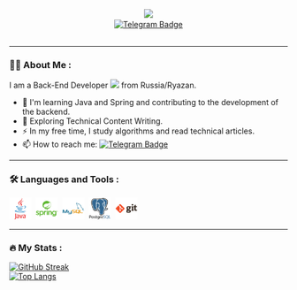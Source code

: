 <div id="header" align="center">
  <img src="https://media.giphy.com/media/qgQUggAC3Pfv687qPC/giphy.gif" width="300"/>
</div>

<div id="badges" align="center">
  <a href="t.me/vanyakopylovv">
    <img src="https://img.shields.io/badge/Telegram-2CA5E0?style=for-the-badge&logo=telegram&logoColor=white" alt="Telegram Badge"/>
  </a>
</div>
<div id="badges" align="center">
  <img src="https://komarev.com/ghpvc/?username=ivkopylovv&style=flat-square&color=blue" alt=""/>
 </div>
 
 ---
 
 ### :man_technologist: About Me :
 I am a Back-End Developer <img src="https://media.giphy.com/media/WUlplcMpOCEmTGBtBW/giphy.gif" width="30"> from Russia/Ryazan.
- :telescope: I'm learning Java and Spring and contributing to the development of the backend.
- :seedling: Exploring Technical Content Writing.
- :zap: In my free time, I study algorithms and read technical articles.
- :mailbox: How to reach me: [![Telegram Badge](https://img.shields.io/badge/Telegram-2CA5E0?style=for-the-badge&logo=telegram&logoColor=white)](t.me/vanyakopylovv)

---

### :hammer_and_wrench: Languages and Tools :
<div>
  <img src="https://github.com/devicons/devicon/blob/master/icons/java/java-original-wordmark.svg" title="Java" alt="Java" width="40" height="40"/>&nbsp;
  <img src="https://github.com/devicons/devicon/blob/master/icons/spring/spring-original-wordmark.svg" title="Spring" alt="Spring" width="40" height="40"/>&nbsp;
  <img src="https://github.com/devicons/devicon/blob/master/icons/mysql/mysql-original-wordmark.svg" title="MySQL"  alt="MySQL" width="40" height="40"/>&nbsp;
  <img src="https://github.com/devicons/devicon/blob/master/icons/postgresql/postgresql-original-wordmark.svg" title="PostgreSQL"  alt="PostgreSQL" width="40"/>&nbsp;
  <img src="https://github.com/devicons/devicon/blob/master/icons/git/git-original-wordmark.svg" title="Git" **alt="Git" width="40" height="40"/>
</div>

---

### :fire: My Stats :
[![GitHub Streak](http://github-readme-streak-stats.herokuapp.com?user=ivkopylovv&theme=light&background=light)](https://git.io/streak-stats) <br>
[![Top Langs](https://github-readme-stats.vercel.app/api/top-langs/?username=ivkopylovv&layout=compact&theme=light)](https://github.com/anuraghazra/github-readme-stats)
